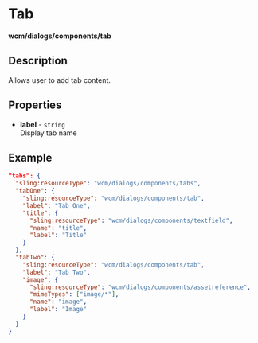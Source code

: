 # Tab

**wcm/dialogs/components/tab**

## Description

Allows user to add tab content.

## Properties

- **label** - `string`  
    Display tab name

## Example

```json
"tabs": {
  "sling:resourceType": "wcm/dialogs/components/tabs",
  "tabOne": {
    "sling:resourceType": "wcm/dialogs/components/tab",
    "label": "Tab One",
    "title": {
      "sling:resourceType": "wcm/dialogs/components/textfield",
      "name": "title",
      "label": "Title"
    }
  },
  "tabTwo": {
    "sling:resourceType": "wcm/dialogs/components/tab",
    "label": "Tab Two",
    "image": {
      "sling:resourceType": "wcm/dialogs/components/assetreference",
      "mimeTypes": ["image/*"],
      "name": "image",
      "label": "Image"
    }
  }
}
```
